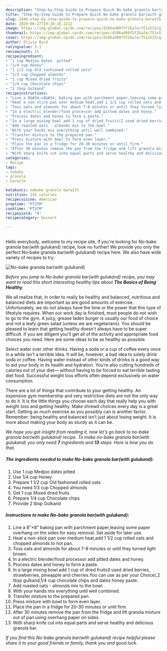 ```yaml
---
description: "Step-by-Step Guide to Prepare Quick No-bake granola bar(with gulukand)"
title: "Step-by-Step Guide to Prepare Quick No-bake granola bar(with gulukand)"
slug: 2446-step-by-step-guide-to-prepare-quick-no-bake-granola-barwith-gulukand
date: 2020-08-27T19:10:10.221Z
image: https://img-global.cpcdn.com/recipes/d286ad09f5f26a7e/751x532cq70/no-bake-granola-barwith-gulukand-recipe-main-photo.jpg
thumbnail: https://img-global.cpcdn.com/recipes/d286ad09f5f26a7e/751x532cq70/no-bake-granola-barwith-gulukand-recipe-main-photo.jpg
cover: https://img-global.cpcdn.com/recipes/d286ad09f5f26a7e/751x532cq70/no-bake-granola-barwith-gulukand-recipe-main-photo.jpg
author: Olivia Byrd
ratingvalue: 3.3
reviewcount: 15
recipeingredient:
- "1 cup Medjoo dates  pitted"
- "1/4 cup Honey"
- "1 1/2 cup Old fashioned rolled oats"
- "1/3 cup Chopped almonds"
- "1 cup Mixed dried fruits"
- "1/4 cup Chocolate chips"
- "2 tbsp Gulkand"
recipeinstructions:
- "Line a 8&#34;×8&#34; baking pan with parchment paper,leaving some paper overhang on the sides for easy removal. Set aside for later use."
- "Heat a non-stick pan over medium heat,add 1 1/2 cup rolled oats and chopped almonds to hot pan."
- "Toss oats and almonds for about 7-8 minutes or until they turned light brown."
- "In a electric blender/food processor add pitted dates and honey."
- "Process dates and honey to form a paste."
- "In a large mixing bowl add 1 cup of dried fruits(I used dried berries, strawberries, pineapple and cherries.You can use as per your Choice),2 tbsp gulkand,1/4 cup chocolate chips and dates honey paste."
- "Add roasted oats - almonds mix to the bowl."
- "With your hands mix everything until well combined."
- "Transfer mixture to the prepared pan."
- "Press mixture with bowl to form even layer."
- "Place the pan in a fridge for 20-30 minutes or until firm."
- "After 30 minutes remove the pan from the fridge and lift granola mixture out of pan using overhang paper on sides."
- "With sharp knife cut into equal parts and serve healthy and delicious granola bar."
categories:
- Recipe
tags:
- nobake
- granola
- barwith

katakunci: nobake granola barwith 
nutrition: 145 calories
recipecuisine: American
preptime: "PT27M"
cooktime: "PT37M"
recipeyield: "4"
recipecategory: Dessert

---
```

<br>
Hello everybody, welcome to my recipe site, if you're looking for No-bake granola bar(with gulukand) recipe, look no further! We provide you only the perfect No-bake granola bar(with gulukand) recipe here. We also have wide variety of recipes to try.
<br>


![No-bake granola bar(with gulukand)](https://img-global.cpcdn.com/recipes/d286ad09f5f26a7e/751x532cq70/no-bake-granola-barwith-gulukand-recipe-main-photo.jpg)

<i>Before you jump to No-bake granola bar(with gulukand) recipe, you may want to read this short interesting healthy tips about <strong>The Basics of Being Healthy</strong>.</i>

We all realize that, in order to really be healthy and balanced, nutritious and balanced diets are important as are good amounts of exercise. Unfortunately, we do not always have the time or the power that this type of lifestyle requires. When our work day is finished, most people do not wish to go to the gym. A juicy, grease laden burger is usually our food of choice and not a leafy green salad (unless we are vegetarians). You should be pleased to learn that getting healthy doesn't always have to be super difficult. If you are diligent you'll get all of the activity and appropriate food choices you need. Here are some ideas to be as healthy as possible.

Select water over other drinks. Having a soda or a cup of coffee every once in a while isn’t a terrible idea. It will be, however, a bad idea to solely drink soda or coffee. Having water instead of other kinds of drinks is a good way to aid your body in its health and hydration. You’re also cutting hundreds of calories out of your diet— without having to be forced to eat terrible tasting diet food. Successful weight loss efforts often depend exclusively on water consumption.

There are a lot of things that contribute to your getting healthy. An expensive gym membership and very restrictive diets are not the only way to do it. It is the little things you choose each day that really help you with weight loss and getting healthy. Make shrewd choices every day is a great start. Getting as much exercise as you possibly can is another factor. Remember: being healthy and balanced isn’t just about losing weight. It is more about making your body as sturdy as it can be. 


<i>We hope you got insight from reading it, now let's go back to no-bake granola bar(with gulukand) recipe. To make no-bake granola bar(with gulukand) you only need <strong>7</strong> ingredients and <strong>13</strong> steps. Here is how you do that.
</i>

##### The ingredients needed to make No-bake granola bar(with gulukand):

1. Use 1 cup Medjoo dates  pitted
1. Use 1/4 cup Honey
1. Prepare 1 1/2 cup Old fashioned rolled oats
1. You need 1/3 cup Chopped almonds
1. Get 1 cup Mixed dried fruits
1. Prepare 1/4 cup Chocolate chips
1. Provide 2 tbsp Gulkand


##### Instructions to make No-bake granola bar(with gulukand):

1. Line a 8&#34;×8&#34; baking pan with parchment paper,leaving some paper overhang on the sides for easy removal. Set aside for later use.
1. Heat a non-stick pan over medium heat,add 1 1/2 cup rolled oats and chopped almonds to hot pan.
1. Toss oats and almonds for about 7-8 minutes or until they turned light brown.
1. In a electric blender/food processor add pitted dates and honey.
1. Process dates and honey to form a paste.
1. In a large mixing bowl add 1 cup of dried fruits(I used dried berries, strawberries, pineapple and cherries.You can use as per your Choice),2 tbsp gulkand,1/4 cup chocolate chips and dates honey paste.
1. Add roasted oats - almonds mix to the bowl.
1. With your hands mix everything until well combined.
1. Transfer mixture to the prepared pan.
1. Press mixture with bowl to form even layer.
1. Place the pan in a fridge for 20-30 minutes or until firm.
1. After 30 minutes remove the pan from the fridge and lift granola mixture out of pan using overhang paper on sides.
1. With sharp knife cut into equal parts and serve healthy and delicious granola bar.


<i>If you find this No-bake granola bar(with gulukand) recipe helpful please share it to your good friends or family, thank you and good luck.</i>
